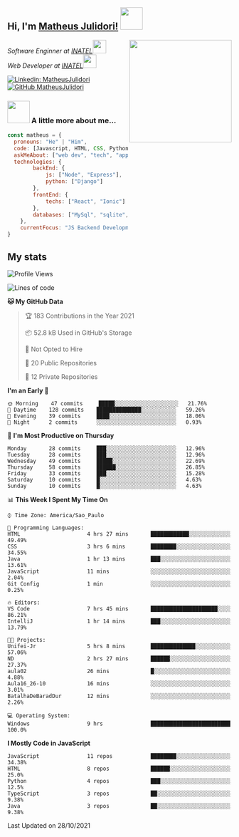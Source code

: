 <h2> Hi, I'm <a href="https://matheusjulidori.github.io" target="_blank">Matheus Julidori!</a> <img src="https://media.giphy.com/media/12oufCB0MyZ1Go/giphy.gif" width="50"></h2>
<img align='right' src="https://media.giphy.com/media/M9gbBd9nbDrOTu1Mqx/giphy.gif" width="230">
<p><em>Software Enginner at <a href="http://www.inatel.br" target="_blank">INATEL</a><img src="https://media.giphy.com/media/fYSnHlufseco8Fh93Z/giphy.gif" width="30"></br>
  Web Developer at <a href="http://www.inatel.br" target="_blank">INATEL</a><img src="https://media.giphy.com/media/WUlplcMpOCEmTGBtBW/giphy.gif" width="30"> 
</em></p>

[![Linkedin: MatheusJulidori](https://img.shields.io/badge/-MatheusJulidori-blue?style=flat-square&logo=Linkedin&logoColor=white&link=https://www.linkedin.com/in/MatheusJulidori/)](https://www.linkedin.com/in/MatheusJulidori/)
[![GitHub MatheusJulidori](https://img.shields.io/github/followers/matheusjulidori?label=follow&style=social)](https://github.com/MatheusJulidori)


### <img src="https://media.giphy.com/media/VgCDAzcKvsR6OM0uWg/giphy.gif" width="50"> A little more about me...  

```javascript
const matheus = {
  pronouns: "He" | "Him",
  code: [Javascript, HTML, CSS, Python, Java, C++, C],
  askMeAbout: ["web dev", "tech", "app dev", "games"],
  technologies: {
        backEnd: {
            js: ["Node", "Express"],
            python: ["Django"]
        },
        frontEnd: {
            techs: ["React", "Ionic"]
        },
        databases: ["MySql", "sqlite","PostgreSQL"],
    },
    currentFocus: "JS Backend Development",
}
```
<h2>My stats</h2>

<!--START_SECTION:waka-->
![Profile Views](http://img.shields.io/badge/Profile%20Views-0-blue)

![Lines of code](https://img.shields.io/badge/From%20Hello%20World%20I%27ve%20Written-500440%20lines%20of%20code-blue)

**🐱 My GitHub Data** 

> 🏆 183 Contributions in the Year 2021
 > 
> 📦 52.8 kB Used in GitHub's Storage 
 > 
> 🚫 Not Opted to Hire
 > 
> 📜 20 Public Repositories 
 > 
> 🔑 12 Private Repositories  
 > 
**I'm an Early 🐤** 

```text
🌞 Morning    47 commits     █████░░░░░░░░░░░░░░░░░░░░   21.76% 
🌆 Daytime    128 commits    ██████████████░░░░░░░░░░░   59.26% 
🌃 Evening    39 commits     ████░░░░░░░░░░░░░░░░░░░░░   18.06% 
🌙 Night      2 commits      ░░░░░░░░░░░░░░░░░░░░░░░░░   0.93%

```
📅 **I'm Most Productive on Thursday** 

```text
Monday       28 commits     ███░░░░░░░░░░░░░░░░░░░░░░   12.96% 
Tuesday      28 commits     ███░░░░░░░░░░░░░░░░░░░░░░   12.96% 
Wednesday    49 commits     █████░░░░░░░░░░░░░░░░░░░░   22.69% 
Thursday     58 commits     ██████░░░░░░░░░░░░░░░░░░░   26.85% 
Friday       33 commits     ███░░░░░░░░░░░░░░░░░░░░░░   15.28% 
Saturday     10 commits     █░░░░░░░░░░░░░░░░░░░░░░░░   4.63% 
Sunday       10 commits     █░░░░░░░░░░░░░░░░░░░░░░░░   4.63%

```


📊 **This Week I Spent My Time On** 

```text
⌚︎ Time Zone: America/Sao_Paulo

💬 Programming Languages: 
HTML                     4 hrs 27 mins       ████████████░░░░░░░░░░░░░   49.49% 
CSS                      3 hrs 6 mins        ████████░░░░░░░░░░░░░░░░░   34.55% 
Java                     1 hr 13 mins        ███░░░░░░░░░░░░░░░░░░░░░░   13.61% 
JavaScript               11 mins             ░░░░░░░░░░░░░░░░░░░░░░░░░   2.04% 
Git Config               1 min               ░░░░░░░░░░░░░░░░░░░░░░░░░   0.25%

🔥 Editors: 
VS Code                  7 hrs 45 mins       █████████████████████░░░░   86.21% 
IntelliJ                 1 hr 14 mins        ███░░░░░░░░░░░░░░░░░░░░░░   13.79%

🐱‍💻 Projects: 
Unifei-Jr                5 hrs 8 mins        ██████████████░░░░░░░░░░░   57.06% 
ND                       2 hrs 27 mins       ██████░░░░░░░░░░░░░░░░░░░   27.37% 
aula02                   26 mins             █░░░░░░░░░░░░░░░░░░░░░░░░   4.88% 
Aula16_26-10             16 mins             ░░░░░░░░░░░░░░░░░░░░░░░░░   3.01% 
BatalhaDeBaradDur        12 mins             ░░░░░░░░░░░░░░░░░░░░░░░░░   2.26%

💻 Operating System: 
Windows                  9 hrs               █████████████████████████   100.0%

```

**I Mostly Code in JavaScript** 

```text
JavaScript               11 repos            ████████░░░░░░░░░░░░░░░░░   34.38% 
HTML                     8 repos             ██████░░░░░░░░░░░░░░░░░░░   25.0% 
Python                   4 repos             ███░░░░░░░░░░░░░░░░░░░░░░   12.5% 
TypeScript               3 repos             ██░░░░░░░░░░░░░░░░░░░░░░░   9.38% 
Java                     3 repos             ██░░░░░░░░░░░░░░░░░░░░░░░   9.38%

```



 Last Updated on 28/10/2021
<!--END_SECTION:waka-->

